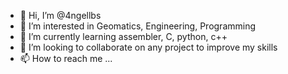 - 👋 Hi, I’m @4ngellbs
- 👀 I’m interested in Geomatics, Engineering, Programming
- 🌱 I’m currently learning assembler, C, python, c++
- 💞️ I’m looking to collaborate on any project to improve my skills
- 📫 How to reach me ...

<!---
4ngellbs/4ngellbs is a ✨ special ✨ repository because its `README.md` (this file) appears on your GitHub profile.
You can click the Preview link to take a look at your changes.
--->
